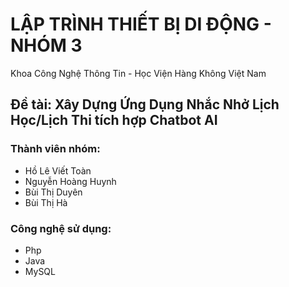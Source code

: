 # LẬP TRÌNH THIẾT BỊ DI ĐỘNG - NHÓM 3

Khoa Công Nghệ Thông Tin - Học Viện Hàng Không Việt Nam

## Đề tài: Xây Dựng Ứng Dụng Nhắc Nhở Lịch Học/Lịch Thi tích hợp Chatbot AI

### Thành viên nhóm:
- Hồ Lê Viết Toàn
- Nguyễn Hoàng Huynh
- Bùi Thị Duyên
- Bùi Thị Hà

### Công nghệ sử dụng:
- Php
- Java
- MySQL
